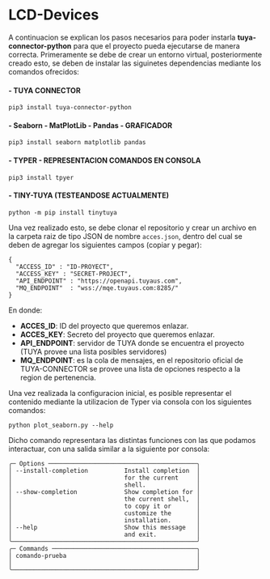 # LCD-Devices

A continuacion se explican los pasos necesarios para poder instarla **tuya-connector-python**
para que el proyecto pueda ejecutarse de manera correcta.
Primeramente se debe de crear un entorno virtual, posteriormente creado esto, se deben de instalar las siguinetes
dependencias mediante los comandos ofrecidos:

#### - TUYA CONNECTOR

`pip3 install tuya-connector-python`

#### - Seaborn - MatPlotLib - Pandas - GRAFICADOR

`pip3 install seaborn matplotlib pandas`

#### - TYPER - REPRESENTACION COMANDOS EN CONSOLA

`pip3 install tpyer`

#### - TINY-TUYA (TESTEANDOSE ACTUALMENTE)

`python -m pip install tinytuya`

Una vez realizado esto, se debe clonar el repositorio y crear un archivo en la carpeta raiz de tipo
JSON de nombre `acces.json`, dentro del cual se deben de agregar los siguientes campos (copiar y pegar):

```
{
  "ACCESS_ID" : "ID-PROYECT",
  "ACCESS_KEY" : "SECRET-PROJECT",
  "API_ENDPOINT" : "https://openapi.tuyaus.com",
  "MQ_ENDPOINT"  : "wss://mqe.tuyaus.com:8285/"
}
```

En donde:
- **ACCES_ID**: ID del proyecto que queremos enlazar.
- **ACCES_KEY**: Secreto del proyecto que queremos enlazar.
- **API_ENDPOINT**: servidor de TUYA donde se encuentra el proyecto (TUYA provee una lista posibles servidores)
- **MQ_ENDPOINT**: es la cola de mensajes, en el repositorio oficial de TUYA-CONNECTOR se provee una lista de opciones respecto a la region de pertenencia.

Una vez realizada la configuracion inicial, es posible representar el contenido mediante la utilizacion
de Typer via consola con los siguientes comandos:

```
python plot_seaborn.py --help
```

Dicho comando representara las distintas funciones con las que podamos interactuar, con una salida
similar a la siguiente por consola: 
 ```
╭─ Options ─────────────────────────────────────────╮
│ --install-completion          Install completion  │
│                               for the current     │
│                               shell.              │
│ --show-completion             Show completion for │
│                               the current shell,  │
│                               to copy it or       │
│                               customize the       │
│                               installation.       │
│ --help                        Show this message   │
│                               and exit.           │
╰───────────────────────────────────────────────────╯
╭─ Commands ────────────────────────────────────────╮
│ comando-prueba                                    │
│                                                   │
╰───────────────────────────────────────────────────╯
 ```


